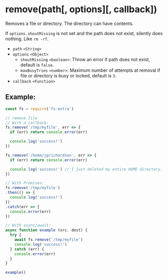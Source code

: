 # remove(path[, options][, callback])

Removes a file or directory. The directory can have contents.

If `options.shoutMissing` is not set and the path does not exist, silently does nothing. Like `rm -rf`.

- `path` `<String>`
- `options` `<Object>`
  - `shoutMissing` `<boolean>`: Throw an error if path does not exist, default is `false`.
  - `maxBusyTries` `<number>`: Maximum number of attempts at removal if file or directory is busy or locked, default is `3`.
- `callback` `<Function>`

## Example:

```js
const fs = require('fs-extra')

// remove file
// With a callback:
fs.remove('/tmp/myfile', err => {
  if (err) return console.error(err)

  console.log('success!')
})

fs.remove('/home/jprichardson', err => {
  if (err) return console.error(err)

  console.log('success!') // I just deleted my entire HOME directory.
})

// With Promises:
fs.remove('/tmp/myfile')
.then(() => {
  console.log('success!')
})
.catch(err => {
  console.error(err)
})

// With async/await:
async function example (src, dest) {
  try {
    await fs.remove('/tmp/myfile')
    console.log('success!')
  } catch (err) {
    console.error(err)
  }
}

example()
```
